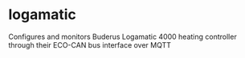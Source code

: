 # logamatic
Configures and monitors Buderus Logamatic 4000 heating controller through their ECO-CAN bus interface over MQTT
